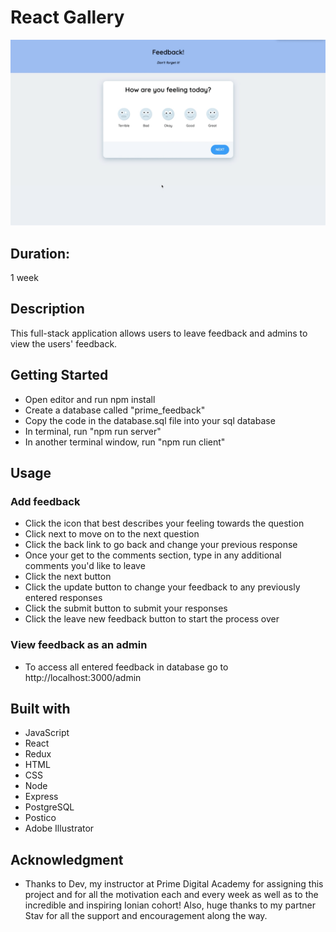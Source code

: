 # React Gallery

<img src='/src/images/feedback.gif'></img>

## Duration:
1 week 

## Description 
This full-stack application allows users to leave feedback and admins to view the users' feedback. 

## Getting Started 
- Open editor and run npm install
- Create a database called "prime_feedback"
- Copy the code in the database.sql file into your sql database
- In terminal, run "npm run server"
- In another terminal window, run "npm run client"

## Usage 
### Add feedback
- Click the icon that best describes your feeling towards the question 
- Click next to move on to the next question 
- Click the back link to go back and change your previous response 
- Once your get to the comments section, type in any additional comments you'd like to leave
- Click the next button 
- Click the update button to change your feedback to any previously entered responses
- Click the submit button to submit your responses 
- Click the leave new feedback button to start the process over

### View feedback as an admin
- To access all entered feedback in database go to http://localhost:3000/admin

## Built with 
- JavaScript 
- React
- Redux
- HTML
- CSS
- Node
- Express 
- PostgreSQL 
- Postico
- Adobe Illustrator 

## Acknowledgment 
- Thanks to Dev, my instructor at Prime Digital Academy for assigning this project and for all the motivation each and every week as well as to the incredible and inspiring Ionian cohort! Also, huge thanks to my partner Stav for all the support and encouragement along the way.
